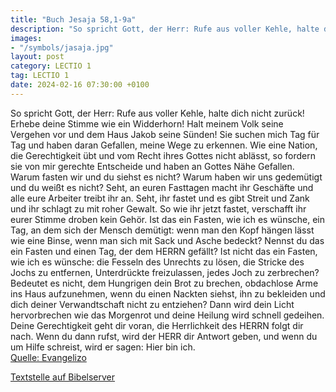 ```yaml
---
title: "Buch Jesaja 58,1-9a"
description: "So spricht Gott, der Herr: Rufe aus voller Kehle, halte dich nicht zurück! Erhebe deine Stimme wie ein Widderhorn! Halt meinem Volk seine Vergehen vor und dem Haus Jakob seine Sünden! Sie suchen mich Tag für Tag und haben daran Gefallen, meine Wege zu erkennen. Wie eine Nation, d...."
images:
- "/symbols/jasaja.jpg"
layout: post
category: LECTIO 1
tag: LECTIO 1
date: 2024-02-16 07:30:00 +0100
---
```

So spricht Gott, der Herr: Rufe aus voller Kehle, halte dich nicht zurück! Erhebe deine Stimme wie ein Widderhorn! Halt meinem Volk seine Vergehen vor und dem Haus Jakob seine Sünden!
Sie suchen mich Tag für Tag und haben daran Gefallen, meine Wege zu erkennen. Wie eine Nation, die Gerechtigkeit übt und vom Recht ihres Gottes nicht ablässt, so fordern sie von mir gerechte Entscheide und haben an Gottes Nähe Gefallen.<!--more-->
Warum fasten wir und du siehst es nicht? Warum haben wir uns gedemütigt und du weißt es nicht? Seht, an euren Fasttagen macht ihr Geschäfte und alle eure Arbeiter treibt ihr an.
Seht, ihr fastet und es gibt Streit und Zank und ihr schlagt zu mit roher Gewalt. So wie ihr jetzt fastet, verschafft ihr eurer Stimme droben kein Gehör.
Ist das ein Fasten, wie ich es wünsche, ein Tag, an dem sich der Mensch demütigt: wenn man den Kopf hängen lässt wie eine Binse, wenn man sich mit Sack und Asche bedeckt? Nennst du das ein Fasten und einen Tag, der dem HERRN gefällt?
Ist nicht das ein Fasten, wie ich es wünsche: die Fesseln des Unrechts zu lösen, die Stricke des Jochs zu entfernen, Unterdrückte freizulassen, jedes Joch zu zerbrechen?
Bedeutet es nicht, dem Hungrigen dein Brot zu brechen, obdachlose Arme ins Haus aufzunehmen, wenn du einen Nackten siehst, ihn zu bekleiden und dich deiner Verwandtschaft nicht zu entziehen?
Dann wird dein Licht hervorbrechen wie das Morgenrot und deine Heilung wird schnell gedeihen. Deine Gerechtigkeit geht dir voran, die Herrlichkeit des HERRN folgt dir nach.
Wenn du dann rufst, wird der HERR dir Antwort geben, und wenn du um Hilfe schreist, wird er sagen: Hier bin ich.<br>
[Quelle: Evangelizo](https://evangeliumtagfuertag.org/DE/gospel)

[Textstelle auf Bibelserver](https://www.bibleserver.com/EU/Jesaja58,1-9a)
